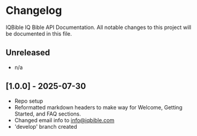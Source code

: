 # Changelog
IQBible IQ Bible API Documentation. All notable changes to this project will be documented in this file.

## Unreleased
- n/a

## [1.0.0] - 2025-07-30
- Repo setup
- Reformatted markdown headers to make way for Welcome, Getting Started, and FAQ sections.
- Changed email info to info@iqbible.com
- 'develop' branch created
